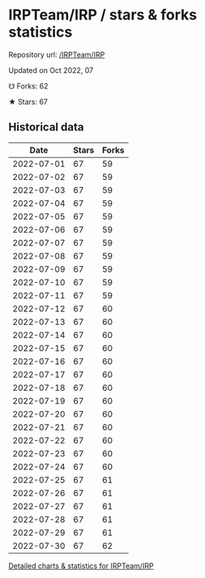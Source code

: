 # IRPTeam/IRP / stars & forks statistics

Repository url: [/IRPTeam/IRP](https://github.com/IRPTeam/IRP)

Updated on Oct 2022, 07

☋ Forks: 62

★ Stars: 67

## Historical data
| Date | Stars | Forks |
|------|-------|-------|
| 2022-07-01 | 67 | 59 | 
| 2022-07-02 | 67 | 59 | 
| 2022-07-03 | 67 | 59 | 
| 2022-07-04 | 67 | 59 | 
| 2022-07-05 | 67 | 59 | 
| 2022-07-06 | 67 | 59 | 
| 2022-07-07 | 67 | 59 | 
| 2022-07-08 | 67 | 59 | 
| 2022-07-09 | 67 | 59 | 
| 2022-07-10 | 67 | 59 | 
| 2022-07-11 | 67 | 59 | 
| 2022-07-12 | 67 | 60 | 
| 2022-07-13 | 67 | 60 | 
| 2022-07-14 | 67 | 60 | 
| 2022-07-15 | 67 | 60 | 
| 2022-07-16 | 67 | 60 | 
| 2022-07-17 | 67 | 60 | 
| 2022-07-18 | 67 | 60 | 
| 2022-07-19 | 67 | 60 | 
| 2022-07-20 | 67 | 60 | 
| 2022-07-21 | 67 | 60 | 
| 2022-07-22 | 67 | 60 | 
| 2022-07-23 | 67 | 60 | 
| 2022-07-24 | 67 | 60 | 
| 2022-07-25 | 67 | 61 | 
| 2022-07-26 | 67 | 61 | 
| 2022-07-27 | 67 | 61 | 
| 2022-07-28 | 67 | 61 | 
| 2022-07-29 | 67 | 61 | 
| 2022-07-30 | 67 | 62 | 


[Detailed charts & statistics for IRPTeam/IRP](https://reviewgithub.com/rep/IRPTeam/IRP)
